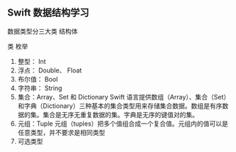 ## Swift 数据结构学习
数据类型分三大类
结构体

类
枚举

1. 整型： Int
2. 浮点： Double、 Float
3. 布尔值： Bool
4. 字符串： String
5. 集合：Array、Set 和 Dictionary
Swift 语言提供数组（Array）、集合（Set）和字典（Dictionary）三种基本的集合类型用来存储集合数据。数组是有序数据的集。集合是无序无重复数据的集。字典是无序的键值对的集。
6. 元组：Tuple
元组（tuples）把多个值组合成一个复合值。元组内的值可以是任意类型，并不要求是相同类型
7. 可选类型
